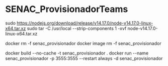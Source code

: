 # SENAC_ProvisionadorTeams

sudo https://nodejs.org/download/release/v14.17.0/node-v14.17.0-linux-x64.tar.xz
sudo tar -C /usr/local --strip-components 1 -xvf node-v14.17.0-linux-x64.tar.xz




docker rm -f senac_provisionador
docker image rm -f senac_provisionador

docker build --no-cache -t senac_provisionador .
docker run --name senac_provisionador -p 3555:3555 --restart always -d senac_provisionador


